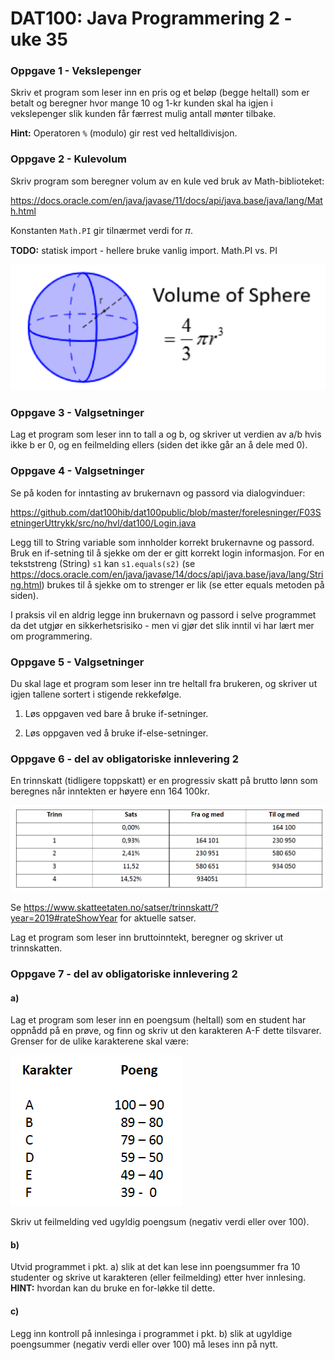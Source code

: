 # DAT100: Java Programmering 2 - uke 35

### Oppgave 1 - Vekslepenger

Skriv et program som leser inn en pris og et beløp (begge heltall) som er betalt og beregner hvor mange 10 og 1-kr kunden skal ha igjen i vekslepenger slik kunden får færrest mulig antall mønter tilbake.

**Hint:** Operatoren `%` (modulo) gir rest ved heltalldivisjon.

### Oppgave 2 - Kulevolum

Skriv program som beregner volum av en kule ved bruk av Math-biblioteket:

https://docs.oracle.com/en/java/javase/11/docs/api/java.base/java/lang/Math.html

Konstanten `Math.PI` gir tilnærmet verdi for 𝜋.

**TODO:** statisk import - hellere bruke vanlig import. Math.PI vs. PI

![](assets/markdown-img-paste-20190817113526451.png)

### Oppgave 3 - Valgsetninger

Lag et program som leser inn to tall a og b, og skriver ut verdien av a/b hvis ikke b er 0, og en feilmelding ellers (siden det ikke går an å dele med 0).

### Oppgave 4 - Valgsetninger

Se på koden for inntasting av brukernavn og passord via dialogvinduer:

https://github.com/dat100hib/dat100public/blob/master/forelesninger/F03SetningerUttrykk/src/no/hvl/dat100/Login.java

Legg till to String variable som innholder korrekt brukernavne og passord. Bruk en if-setning til å sjekke om der er gitt korrekt login informasjon. For en tekststreng (String) `s1` kan `s1.equals(s2)` (se https://docs.oracle.com/en/java/javase/14/docs/api/java.base/java/lang/String.html) brukes til å sjekke om to strenger er lik (se etter equals metoden på siden).

I praksis vil en aldrig legge inn brukernavn og passord i selve programmet da det utgjør en sikkerhetsrisiko - men vi gjør det slik inntil vi har lært mer om programmering.

### Oppgave 5 - Valgsetninger

Du skal lage et program som leser inn tre heltall fra brukeren, og skriver ut igjen tallene sortert i stigende rekkefølge.

1. Løs oppgaven ved bare å bruke if-setninger.

2. Løs oppgaven ved å bruke if-else-setninger.

### <a name="jp26"></a> Oppgave 6 - del av obligatoriske innlevering 2

En trinnskatt (tidligere toppskatt) er en progressiv skatt på brutto lønn som beregnes når inntekten er
høyere enn 164 100kr.

![](assets/markdown-img-paste-20190821100958296.png)

Se https://www.skatteetaten.no/satser/trinnskatt/?year=2019#rateShowYear for aktuelle satser.

Lag et program som leser inn bruttoinntekt, beregner og skriver ut trinnskatten.

### <a name="jp27"></a> Oppgave 7 - del av obligatoriske innlevering 2

#### a)

Lag et program som leser inn en poengsum (heltall) som en student har oppnådd på en prøve, og finn
og skriv ut den karakteren A-F dette tilsvarer. Grenser for de ulike karakterene skal være:

![](assets/markdown-img-paste-20190821101128267.png)

Skriv ut feilmelding ved ugyldig poengsum (negativ verdi eller over 100).

#### b)

Utvid programmet i pkt. a) slik at det kan lese inn poengsummer fra 10 studenter og skrive ut karakteren
(eller feilmelding) etter hver innlesing. **HINT:** hvordan kan du bruke en for-løkke til dette.

#### c)

Legg inn kontroll på innlesinga i programmet i pkt. b) slik at ugyldige poengsummer (negativ verdi eller over 100) må leses inn på nytt.
